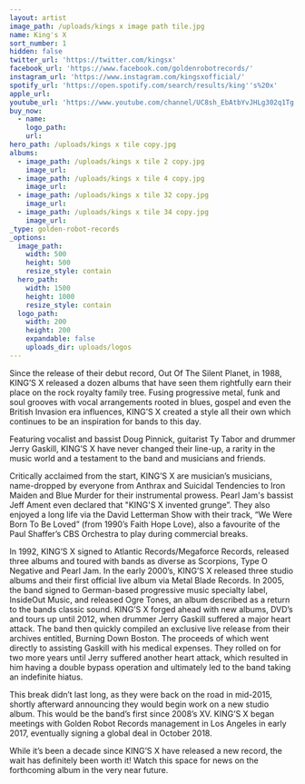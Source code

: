 ```yaml
---
layout: artist
image_path: /uploads/kings x image path tile.jpg
name: King's X
sort_number: 1
hidden: false
twitter_url: 'https://twitter.com/kingsx'
facebook_url: 'https://www.facebook.com/goldenrobotrecords/'
instagram_url: 'https://www.instagram.com/kingsxofficial/'
spotify_url: 'https://open.spotify.com/search/results/king''s%20x'
apple_url:
youtube_url: 'https://www.youtube.com/channel/UC8sh_EbAtbYvJHLg302q1Tg'
buy_now:
  - name:
    logo_path:
    url:
hero_path: /uploads/kings x tile copy.jpg
albums:
  - image_path: /uploads/kings x tile 2 copy.jpg
    image_url:
  - image_path: /uploads/kings x tile 4 copy.jpg
    image_url:
  - image_path: /uploads/kings x tile 32 copy.jpg
    image_url:
  - image_path: /uploads/kings x tile 34 copy.jpg
    image_url:
_type: golden-robot-records
_options:
  image_path:
    width: 500
    height: 500
    resize_style: contain
  hero_path:
    width: 1500
    height: 1000
    resize_style: contain
  logo_path:
    width: 200
    height: 200
    expandable: false
    uploads_dir: uploads/logos
---
```


Since the release of their debut record, Out Of The Silent Planet, in 1988, KING’S X released a dozen albums that have seen them rightfully earn their place on the rock royalty family tree. Fusing progressive metal, funk and soul grooves with vocal arrangements rooted in blues, gospel and even the British Invasion era influences, KING’S X created a style all their own which continues to be an inspiration for bands to this day.

Featuring vocalist and bassist Doug Pinnick, guitarist Ty Tabor and drummer Jerry Gaskill, KING’S X have never changed their line-up, a rarity in the music world and a testament to the band and musicians and friends.

Critically acclaimed from the start, KING’S X are musician’s musicians, name-dropped by everyone from Anthrax and Suicidal Tendencies to Iron Maiden and Blue Murder for their instrumental prowess. Pearl Jam's bassist Jeff Ament even declared that "KING'S X invented grunge”. They also enjoyed a long life via the David Letterman Show with their track, “We Were Born To Be Loved” (from 1990’s Faith Hope Love), also a favourite of the Paul Shaffer’s CBS Orchestra to play during commercial breaks.

In 1992, KING’S X signed to Atlantic Records/Megaforce Records, released three albums and toured with bands as diverse as Scorpions, Type O Negative and Pearl Jam. In the early 2000’s, KING’S X released three studio albums and their first official live album via Metal Blade Records. In 2005, the band signed to German-based progressive music specialty label, InsideOut Music, and released Ogre Tones, an album described as a return to the bands classic sound. KING’S X forged ahead with new albums, DVD’s and tours up until 2012, when drummer Jerry Gaskill suffered a major heart attack. The band then quickly compiled an exclusive live release from their archives entitled, Burning Down Boston. The proceeds of which went directly to assisting Gaskill with his medical expenses. They rolled on for two more years until Jerry suffered another heart attack, which resulted in him having a double bypass operation and ultimately led to the band taking an indefinite hiatus.

This break didn’t last long, as they were back on the road in mid-2015, shortly afterward announcing they would begin work on a new studio album. This would be the band’s first since 2008’s XV. KING’S X began meetings with Golden Robot Records management in Los Angeles in early 2017, eventually signing a global deal in October 2018.

While it’s been a decade since KING’S X have released a new record, the wait has definitely been worth it\! Watch this space for news on the forthcoming album in the very near future.